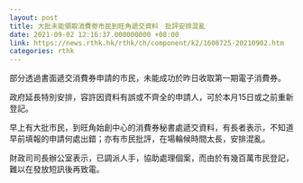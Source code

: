 ```yaml
---
layout: post
title: 大批未能領取消費劵市民到旺角遞交資料　批評安排混亂
date: 2021-09-02 12:16:37.000000000 +08:00
link: https://news.rthk.hk/rthk/ch/component/k2/1608725-20210902.htm
categories: rthk
---
```


部分透過書面遞交消費券申請的市民，未能成功於昨日收取第一期電子消費券。

政府延長特別安排，容許因資料有誤或不齊全的申請人，可於本月15日或之前重新登記。

早上有大批市民，到旺角始創中心的消費券秘書處遞交資料，有長者表示，不知道早前填報的申請何處出錯；亦有市民批評，在場輪候時間太長，安排混亂。

財政司司長辦公室表示，已調派人手，協助處理個案，而由於有幾百萬市民登記，難以在發放短訊後再致電。

　
